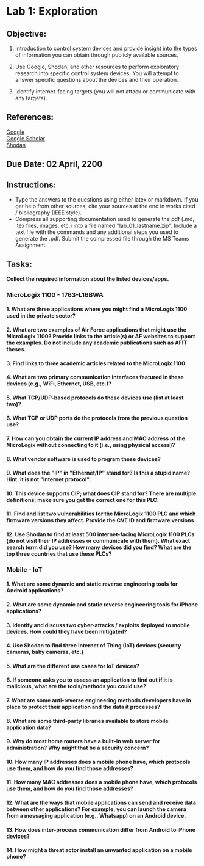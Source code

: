 # Lab 1: Exploration
## Objective:  	
1.  Introduction to control system devices and provide insight into the types of information you can obtain through publicly available sources.  

2. Use Google, Shodan, and other resources to perform exploratory research into specific control system devices.  You will attempt to answer specific questions about the devices and their operation. 
3.  Identify internet-facing targets (you will not attack or communicate with any targets).
	
## References: 	
[Google](https://www.google.com/)  
[Google Scholar](https://scholar.google.com/)  
[Shodan](https://www.shodan.io/)
## Due Date: 02 April, 2200 

## Instructions: 
* Type the answers to the questions using either latex or markdown.  If you get help from other sources, cite your sources at the end in works cited / bibliography (IEEE style).
* Compress all supporting documentation used to generate the pdf (.md, .tex files, images, etc.) into a file named "lab_01_lastname.zip".  Include a text file with the commands and any additional steps you used to generate the .pdf.  Submit the compressed file through the MS Teams Assignment.  

## Tasks:
**Collect the required information about the listed devices/apps.**  

### MicroLogix 1100 - 1763-L16BWA
#### 1.	What are three applications where you might find a MicroLogix 1100 used in the private sector?
#### 2.	What are two examples of Air Force applications that might use the MicroLogix 1100?  Provide links to the article(s) or AF websites to support the examples.  Do not include any academic publications such as AFIT theses.
#### 3.	Find links to three academic articles related to the MicroLogix 1100.
#### 4.	What are two primary communication interfaces featured in these devices (e.g., WiFi, Ethernet, USB, etc.)?
#### 5.	What TCP/UDP-based protocols do these devices use (list at least two)?
#### 6.	What TCP or UDP ports do the protocols from the previous question use?
#### 7.	How can you obtain the current IP address and MAC address of the MicroLogix without connecting to it (i.e., using physical access)?
#### 8.	What vendor software is used to program these devices?
#### 9.	What does the "IP" in "Ethernet/IP" stand for?  Is this a stupid name? Hint: it is not "internet protocol".
#### 10. This device supports CIP; what does CIP stand for?  There are multiple definitions; make sure you get the correct one for this PLC.
#### 11. Find and list two vulnerabilities for the MicroLogix 1100 PLC and which firmware versions they affect.  Provide the CVE ID and firmware versions.
#### 12. Use Shodan to find at least 500 internet-facing MicroLogix 1100 PLCs (do not visit their IP addresses or communicate with them).  What exact search term did you use? How many devices did you find? What are the top three countries that use these PLCs?  
  
### Mobile - IoT
#### 1.	What are some dynamic and static reverse engineering tools for Android applications?
#### 2.	What are some dynamic and static reverse engineering tools for iPhone applications?
#### 3.	Identify and discuss two cyber-attacks / exploits deployed to mobile devices.  How could they have been mitigated?
#### 4.	 Use Shodan to find three Internet of Thing (IoT) devices (security cameras, baby cameras, etc.)
#### 5.	What are the different use cases for IoT devices?
#### 6.	If someone asks you to assess an application to find out if it is malicious, what are the tools/methods you could use?
#### 7.	What are some anti-reverse engineering methods developers have in place to protect their application and the data it processes?
#### 8.	What are some third-party libraries available to store mobile application data? 
#### 9.	Why do most home routers have a built-in web server for administration?  Why might that be a security concern? 
#### 10.	How many IP addresses does a mobile phone have, which protocols use them, and how do you find those addresses? 
#### 11.	How many MAC addresses does a mobile phone have, which protocols use them, and how do you find those addresses? 
#### 12. What are the ways that mobile applications can send and receive data between other applications?  For example, you can launch the camera from a messaging application (e.g., Whatsapp) on an Android device.  
#### 13. How does inter-process communication differ from Android to iPhone devices? 
#### 14. How might a threat actor install an unwanted application on a mobile phone?
